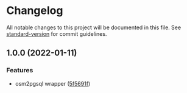 # Changelog

All notable changes to this project will be documented in this file. See [standard-version](https://github.com/conventional-changelog/standard-version) for commit guidelines.

## 1.0.0 (2022-01-11)


### Features

* osm2pgsql wrapper ([5f5691f](https://github.com/MapColonies/osm2pgsql-wrapper/commit/5f5691fd42b94d57b5e01bb616489b01ce2ca3c8))
